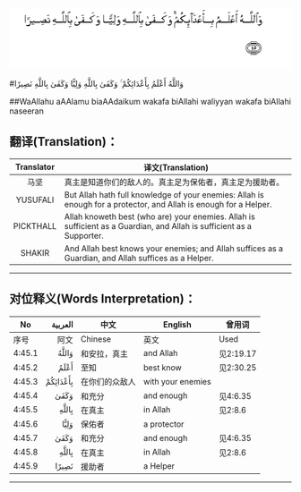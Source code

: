 ![004:045](images/004_045.gif)

#وَاللَّهُ أَعْلَمُ بِأَعْدَائِكُمْ ۚ وَكَفَىٰ بِاللَّهِ وَلِيًّا وَكَفَىٰ بِاللَّهِ نَصِيرًا 

##WaAllahu aAAlamu biaAAdaikum wakafa biAllahi waliyyan wakafa biAllahi naseeran 

## 翻译(Translation)：

| Translator | 译文(Translation)                                            |
| :--------: | ------------------------------------------------------------ |
|    马坚    | 真主是知道你们的敌人的。真主足为保佑者，真主足为援助者。     |
|  YUSUFALI  | But Allah hath full knowledge of your enemies: Allah is enough for a protector, and Allah is enough for a Helper. |
| PICKTHALL  | Allah knoweth best (who are) your enemies. Allah is sufficient as a Guardian, and Allah is sufficient as a Supporter. |
|   SHAKIR   | And Allah best knows your enemies; and Allah suffices as a Guardian, and Allah suffices as a Helper. |

---

## 对位释义(Words Interpretation)：

| No   | العربية | 中文    | English | 曾用词 |
| ---- | ------: | ------- | ------- | ------ |
| 序号 |    阿文 | Chinese | 英文    | Used   |
| 4:45.1 | وَاللَّهُ    | 和安拉，真主   | and Allah         | 见2:19.17 |
| 4:45.2 | أَعْلَمُ     | 至知           | best know         | 见2:30.25 |
| 4:45.3 | بِأَعْدَائِكُمْ | 在你们的众敌人 | with your enemies |           |
| 4:45.4 | وَكَفَىٰ     | 和充分         | and enough        | 见4:6.35  |
| 4:45.5 | بِاللَّهِ    | 在真主         | in Allah          | 见2:8.6   |
| 4:45.6 | وَلِيًّا     | 保佑者         | a protector       |           |
| 4:45.7 | وَكَفَىٰ     | 和充分         | and enough        | 见4:6.35  |
| 4:45.8 | بِاللَّهِ    | 在真主         | in Allah          | 见2:8.6   |
| 4:45.9 | نَصِيرًا    | 援助者         | a Helper          |           |

---

